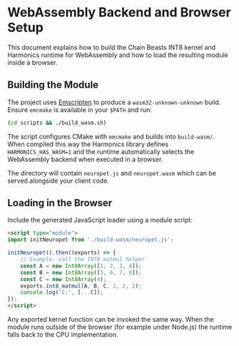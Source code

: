 # WebAssembly Backend and Browser Setup

This document explains how to build the Chain Beasts INT8 kernel and Harmonics runtime for WebAssembly and how to load the resulting module inside a browser.

## Building the Module

The project uses [Emscripten](https://emscripten.org/) to produce a `wasm32-unknown-unknown` build. Ensure `emcmake` is available in your `$PATH` and run:

```bash
(cd scripts && ./build_wasm.sh)
```

The script configures CMake with `emcmake` and builds into `build-wasm/`. When compiled this way the Harmonics library defines `HARMONICS_HAS_WASM=1` and the runtime automatically selects the WebAssembly backend when executed in a browser.

The directory will contain `neuropet.js` and `neuropet.wasm` which can be served alongside your client code.

## Loading in the Browser

Include the generated JavaScript loader using a module script:

```html
<script type="module">
import initNeuropet from './build-wasm/neuropet.js';

initNeuropet().then((exports) => {
    // Example: call the INT8 matmul helper
    const A = new Int8Array([1, 2, 3, 4]);
    const B = new Int8Array([5, 6, 7, 8]);
    const C = new Int8Array(4);
    exports.int8_matmul(A, B, C, 2, 2, 2);
    console.log('C:', [...C]);
});
</script>
```

Any exported kernel function can be invoked the same way. When the module runs outside of the browser (for example under Node.js) the runtime falls back to the CPU implementation.
